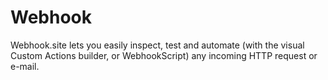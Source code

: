 # Webhook
Webhook.site lets you easily inspect, test and automate (with the visual Custom Actions builder, or WebhookScript) any incoming HTTP request or e-mail.
